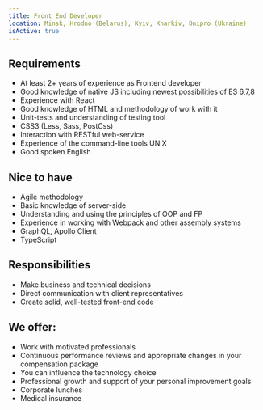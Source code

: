 ```yaml
---
title: Front End Developer
location: Minsk, Hrodno (Belarus), Kyiv, Kharkiv, Dnipro (Ukraine)
isActive: true
---
```


## Requirements

- At least 2+ years of experience as Frontend developer
- Good knowledge of native JS including newest possibilities of ES 6,7,8
- Experience with React
- Good knowledge of HTML and methodology of work with it
- Unit-tests and understanding of testing tool
- CSS3 (Less, Sass, PostCss)
- Interaction with RESTful web-service
- Experience of the command-line tools UNIX
- Good spoken English

## Nice to have

- Agile methodology
- Basic knowledge of server-side
- Understanding and using the principles of OOP and FP
- Experience in working with Webpack and other assembly systems
- GraphQL, Apollo Client
- TypeScript

## Responsibilities

- Make business and technical decisions
- Direct communication with client representatives
- Create solid, well-tested front-end code

## We offer:

- Work with motivated professionals
- Continuous performance reviews and appropriate changes in your compensation
  package
- You can influence the technology choice
- Professional growth and support of your personal improvement goals
- Corporate lunches
- Medical insurance
